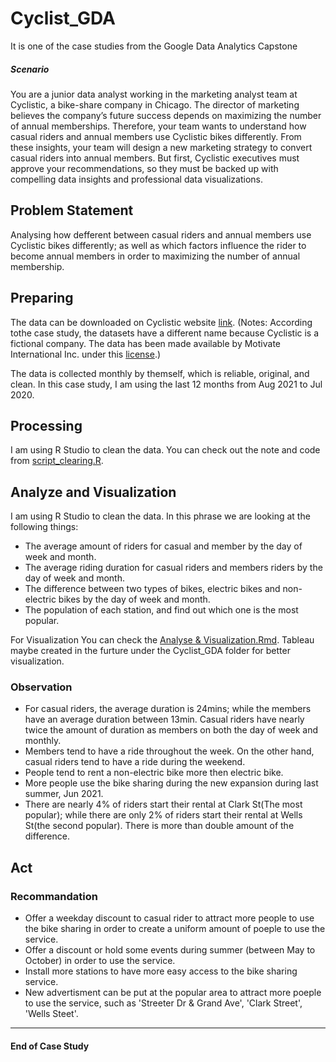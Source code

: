 # Cyclist_GDA
It is one of the case studies from the Google Data Analytics Capstone

##### Scenario
You are a junior data analyst working in the marketing analyst team at Cyclistic, a bike-share company in Chicago. The director
of marketing believes the company’s future success depends on maximizing the number of annual memberships. Therefore,
your team wants to understand how casual riders and annual members use Cyclistic bikes differently. From these insights,
your team will design a new marketing strategy to convert casual riders into annual members. But first, Cyclistic executives
must approve your recommendations, so they must be backed up with compelling data insights and professional data
visualizations.

##  Problem Statement 
Analysing how defferent between casual riders and annual members use Cyclistic bikes differently; as well as which factors influence the rider to become annual members in order to maximizing the number of annual membership. 

## Preparing

The data can be downloaded on Cyclistic website [link](https://divvy-tripdata.s3.amazonaws.com/index.html). (Notes: According tothe case study, the datasets have a different name because Cyclistic is a fictional company. The data has been made available by Motivate International Inc. under this [license](https://ride.divvybikes.com/data-license-agreement).)

The data is collected monthly by themself, which is reliable, original, and clean. In this case study, I am using the last 12 months from Aug 2021 to Jul 2020.

## Processing
I am using R Studio to clean the data. You can check out the note and code from [script_clearing.R](https://github.com/Cliffsiu/Cyclist_GDA/blob/main/script_clearing.R).

## Analyze and Visualization
I am using R Studio to clean the data. In this phrase we are looking at the following things:
* The average amount of riders for casual and member by the day of week and month.
* The average riding duration for casual riders and members riders by the day of week and month.
* The difference between two types of bikes, electric bikes and non-electric bikes by the day of week and month.
* The population of each station, and find out which one is the most popular.



For Visualization
You can check the [Analyse & Visualization.Rmd](https://github.com/Cliffsiu/Cyclist_GDA/blob/main/Analyse%20%26%20Visualization.Rmd).
Tableau maybe created in the furture under the Cyclist_GDA folder for better visualization.



### Observation
* For casual riders, the average duration is 24mins; while the members have an average duration between 13min. Casual riders have nearly twice the amount of duration as members on both the day of week and monthly.
* Members tend to have a ride throughout the week. On the other hand, casual riders tend to have a ride during the weekend.
* People tend to rent a non-electric bike more then electric bike.
* More people use the bike sharing during the new expansion during last summer, Jun 2021.
* There are nearly 4% of riders start their rental at Clark St(The most popular); while there are only 2% of riders start their rental at Wells St(the second popular). There is more than double amount of the difference.


## Act
### Recommandation
* Offer a weekday discount to casual rider to attract more people to use the bike sharing in order to create a uniform amount of poeple to use the service.
* Offer a discount or hold some events during summer (between May to October) in order to use the service.
* Install more stations to have more easy access to the bike sharing service.
* New advertisment can be put at the popular area to attract more poeple to use the service, such as 'Streeter Dr & Grand Ave', 'Clark Street', 'Wells Steet'. 

----------------------------------------------------
#### End of Case Study



